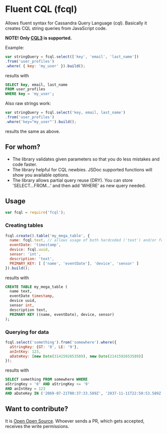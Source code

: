 Fluent CQL (fcql)
====

Allows fluent syntax for Cassandra Query Language (cql). Basically it creates CQL string queries from JavaScript code.

**NOTE! Only [CQL3](http://cassandra.apache.org/doc/cql3/CQL.html#createKeyspaceStmt) is supported.**

Example:
```js
var stringQuery = fcql.select(['key', 'email', 'last_name'])
.from('user_profiles')
.where( { key: 'my_user' }).build();
```
results with
```sql
SELECT key, email, last_name
FROM user_profiles
WHERE key = 'my_user';
```

Also raw strings work:
```js
var stringQuery = fcql.select('key, email, last_name')
.from('user_profiles')
.where('key="my_user"').build();
```
results the same as above.

## For whom?
* The library validates given parameters so that you do less mistakes and code faster.
* The library helpful for CQL newbies. JSDoc supported functions will show you available options.
* The library allows partial query reuse (DRY). You can store 'SELECT...FROM...' and then add 'WHERE' as new query needed.

## Usage
```js
var fcql = require('fcql');
```
### Creating tables
```js
fcql.create().table('my_mega_table', {
  name: fcql.text, // allows usage of both hardcoded ('text') and/or fcql-provided CQL types
  eventDate: 'timestamp',
  device: fcql.uuid,
  sensor: 'int',
  description: 'text',
  PRIMARY_KEY: [ ['name', 'eventDate'], 'device', 'sensor' ]
}).build();
```
results with
```sql
CREATE TABLE my_mega_table (
  name text,
  eventDate timestamp,
  device uuid,
  sensor int,
  description text,
  PRIMARY KEY ((name, eventDate), device, sensor)
);
```
### Querying for data
```js
fcql.select('something').from('somewhere').where({
  aStringKey: {GT: '0', LE: '9'},
  anIntKey: 123,
  aDateKey: [new Date(3141592653589), new Date(2141592653589)]
});
```
results with
```sql
SELECT something FROM somewhere WHERE 
aStringKey > '0' AND aStringKey <= '9' 
AND anIntKey = 123 
AND aDateKey IN ('2069-07-21T00:37:33.589Z', '2037-11-11T22:50:53.589Z');
```

## Want to contribute?
It is [Open Open Source](http://openopensource.org/). Whoever sends a PR, which gets accepted, receives the write permissions.
